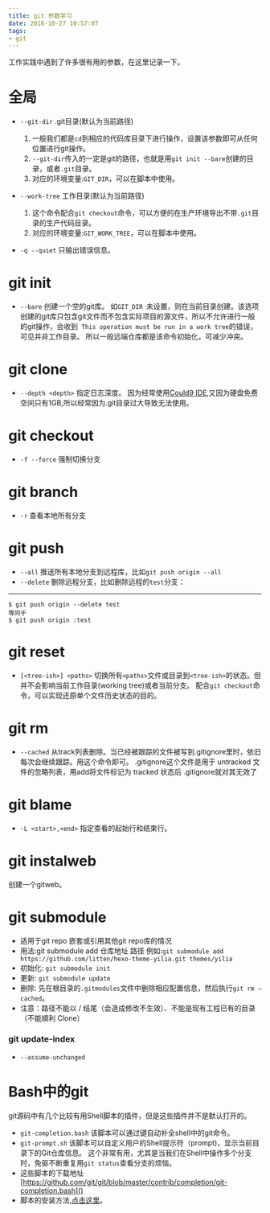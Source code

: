```yaml
---
title: git 参数学习
date: 2016-10-27 10:57:07
tags: 
- git
---
```

工作实践中遇到了许多很有用的参数，在这里记录一下。
# 全局
* `--git-dir` .git目录(默认为当前路径)  
    1. 一般我们都是`cd`到相应的代码库目录下进行操作，设置该参数即可从任何位置进行git操作。
    2. `--git-dir`传入的一定是git的路径，也就是用`git init --bare`创建的目录，或者`.git`目录。
    3. 对应的环境变量:`GIT_DIR`，可以在脚本中使用。 

* `--work-tree`  工作目录(默认为当前路径)
    1. 这个命令配合`git checkout`命令，可以方便的在生产环境导出不带`.git`目录的生产代码目录。
    2. 对应的环境变量:`GIT_WORK_TREE`，可以在脚本中使用。

* `-q --quiet` 只输出错误信息。

# git init 
* `--bare` 创建一个空的git库。
    如`GIT_DIR `未设置，则在当前目录创建。该选项创建的git库只包含git文件而不包含实际项目的源文件，所以不允许进行一般的git操作，会收到` This operation must be run in a work tree`的错误，可见并非工作目录。
    所以一般远端仓库都是该命令初始化，可减少冲突。 

# git clone
* `--depth <depth>` 指定日志深度。
    因为经常使用[Could9 IDE](http://c9.io),又因为硬盘免费空间只有1GB,所以经常因为.git目录过大导致无法使用。 

# git checkout
* `-f
--force` 强制切换分支
# git branch 
* `-r` 查看本地所有分支

# git push
* `--all` 推送所有本地分支到远程库，比如`git push origin --all`
* `--delete` 删除远程分支，比如删除远程的`test`分支：
----------
    $ git push origin --delete test
    等同于
    $ git push origin :test

# git reset
* `[<tree-ish>] <paths>` 切换所有`<paths>`文件或目录到`<tree-ish>`的状态。但并不会影响当前工作目录(working tree)或者当前分支。
配合`git checkout`命令，可以实现还原单个文件历史状态的目的。

# git rm
* `--cached` 从track列表删除。当已经被跟踪的文件被写到.gitignore里时，依旧每次会继续跟踪。用这个命令即可。
.gitignore这个文件是用于 untracked 文件的忽略列表，用add将文件标记为 tracked 状态后 .gitignore就对其无效了

# git blame
* `-L <start>,<end>` 指定查看的起始行和结束行。

# git instalweb 
创建一个gitweb。

# git submodule 
* 适用于git repo 嵌套或引用其他git repo库的情况
* 用法:git submodule add 仓库地址 路径
例如:`git submodule add https://github.com/litten/hexo-theme-yilia.git themes/yilia`
* 初始化: `git submodule init`
* 更新: `git submodule update`
* 删除: 先在根目录的`.gitmodules`文件中删除相应配置信息，然后执行`git rm –cached`。
* 注意：路径不能以 / 结尾（会造成修改不生效）、不能是现有工程已有的目录（不能順利 Clone）

### git update-index 
* `--assume-unchanged`  

# Bash中的git
git源码中有几个比较有用Shell脚本的插件，但是这些插件并不是默认打开的。
* `git-completion.bash` 该脚本可以通过<tab>键自动补全shell中的git命令。
* `git-prompt.sh` 该脚本可以自定义用户的Shell提示符（prompt)，显示当前目录下的Git仓库信息。
这个非常有用，尤其是当我们在Shell中操作多个分支时，免驱不断重复用`git status`查看分支的烦恼。
* 这些脚本的下载地址[https://github.com/git/git/blob/master/contrib/completion/git-completion.bash]()
* 脚本的安装方法,[点击这里](https://git-scm.com/book/zh/v2/%E5%85%B6%E5%AE%83%E7%8E%AF%E5%A2%83%E4%B8%AD%E7%9A%84-Git-Bash-%E4%B8%AD%E7%9A%84-Git)。